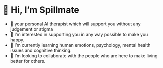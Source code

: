 # 👋 Hi, I’m Spillmate

- 🤖️ your personal AI therapist which will support you without any judgement or stigma
- 👀 I’m interested in supporting you in any way possible to make you happy.
- 🌱 I’m currently learning human emotions, psychology, mental health issues and cognitive thinking.
- 💞️ I’m looking to collaborate with the people who are here to make living better for others. 
<!-- - 📫 How to reach me ...
-->
<!---
spillmate/spillmate is a ✨ special ✨ repository because its `README.md` (this file) appears on your GitHub profile.
You can click the Preview link to take a look at your changes.
--->
